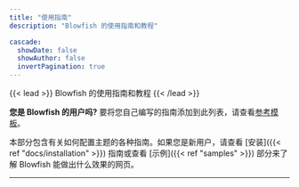 ```yaml
---
title: "使用指南"
description: "Blowfish 的使用指南和教程"

cascade:
  showDate: false
  showAuthor: false
  invertPagination: true
---
```


{{< lead >}}
Blowfish 的使用指南和教程
{{< /lead >}}

**您是 Blowfish 的用户吗?** 要将您自己编写的指南添加到此列表，请查看[参考模板](/guides/template/)。

本部分包含有关如何配置主题的各种指南。如果您是新用户，请查看 [安装]({{< ref "docs/installation" >}}) 指南或查看 [示例]({{< ref "samples" >}}) 部分来了解 Blowfish 能做出什么效果的网页。

---
